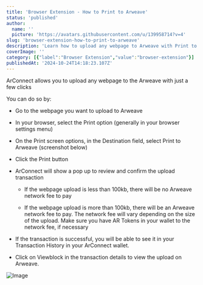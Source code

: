 ```yaml
---
title: 'Browser Extension - How to Print to Arweave'
status: 'published'
author:
  name: ''
  picture: 'https://avatars.githubusercontent.com/u/139958714?v=4'
slug: 'browser-extension-how-to-print-to-arweave'
description: 'Learn how to upload any webpage to Arweave with Print to Arweave'
coverImage: ''
category: [{"label":"Browser Extension","value":"browser-extension"}]
publishedAt: '2024-10-24T14:18:23.107Z'
---
```


ArConnect allows you to upload any webpage to the Arweave with just a few clicks

You can do so by:

- Go to the webpage you want to upload to Arweave

- In your browser, select the Print option (generally in your browser settings menu)

- On the Print screen options, in the Destination field, select Print to Arweave (screenshot below)

- Click the Print button

- ArConnect will show a pop up to review and confirm the upload transaction

    - If the webpage upload is less than 100kb, there will be no Arweave network fee to pay

    - If the webpage upload is more than 100kb, there will be an Arweave network fee to pay. The network fee will vary depending on the size of the upload. Make sure you have AR Tokens in your wallet to the network fee, if necessary

    <!-- -->

- If the transaction is successful, you will be able to see it in your Transaction History in your ArConnect wallet.

- Click on Viewblock in the transaction details to view the upload on Arweave.

![Image](https://pbs.twimg.com/media/GZ56i5xWQAAXBGC?format=png&name=small)

